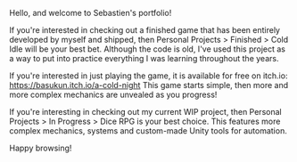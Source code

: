 Hello, and welcome to Sebastien's portfolio!

If you're interested in checking out a finished game that has been entirely developed by myself and shipped, then Personal Projects > Finished > Cold Idle will be your best bet. Although the code is old, I've used this project as a way to put into practice everything I was learning throughout the years.

If you're interested in just playing the game, it is available for free on itch.io: https://basukun.itch.io/a-cold-night 
This game starts simple, then more and more complex mechanics are unvealed as you progress!

If you're interesting in checking out my current WIP project, then Personal Projects > In Progress > Dice RPG is your best choice. This features more complex mechanics, systems and custom-made Unity tools for automation.

Happy browsing!
